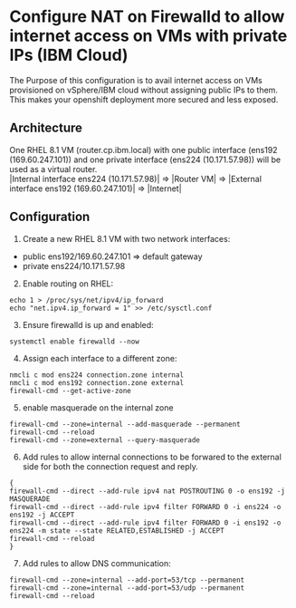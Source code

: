 # Configure NAT on Firewalld to allow internet access on VMs with private IPs (IBM Cloud)
The Purpose of this configuration is to avail internet access on VMs provisioned on vSphere/IBM cloud without assigning public IPs to them. This makes your openshift deployment more secured and less exposed.

## Architecture
One RHEL 8.1 VM (router.cp.ibm.local) with one public interface (ens192 (169.60.247.101)) and one private interface (ens224 (10.171.57.98)) will be used as a virtual router.
<br>
|Internal interface ens224 (10.171.57.98)| => |Router VM| => |External interface ens192 (169.60.247.101)| => |Internet|

## Configuration
1. Create a new RHEL 8.1 VM with two network interfaces:
* public ens192/169.60.247.101 => default gateway
* private ens224/10.171.57.98
2. Enable routing on RHEL:
```
echo 1 > /proc/sys/net/ipv4/ip_forward
echo "net.ipv4.ip_forward = 1" >> /etc/sysctl.conf
```
3. Ensure firewalld is up and enabled:
```
systemctl enable firewalld --now
```
4. Assign each interface to a different zone:
```
nmcli c mod ens224 connection.zone internal
nmcli c mod ens192 connection.zone external
firewall-cmd --get-active-zone 
```
5. enable masquerade on the internal zone
```
firewall-cmd --zone=internal --add-masquerade --permanent
firewall-cmd --reload
firewall-cmd --zone=external --query-masquerade
```
6. Add rules to allow internal connections to be forwared to the external side for both the connection request and reply.
```
{
firewall-cmd --direct --add-rule ipv4 nat POSTROUTING 0 -o ens192 -j MASQUERADE
firewall-cmd --direct --add-rule ipv4 filter FORWARD 0 -i ens224 -o ens192 -j ACCEPT
firewall-cmd --direct --add-rule ipv4 filter FORWARD 0 -i ens192 -o ens224 -m state --state RELATED,ESTABLISHED -j ACCEPT
firewall-cmd --reload
}
```
7. Add rules to allow DNS communication:
```
firewall-cmd --zone=internal --add-port=53/tcp --permanent
firewall-cmd --zone=internal --add-port=53/udp --permanent
firewall-cmd --reload
```